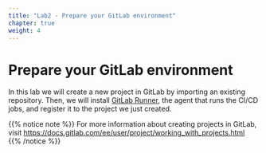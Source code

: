 ```yaml
---
title: "Lab2 - Prepare your GitLab environment"
chapter: true
weight: 4
---
```


# Prepare your GitLab environment

In this lab we will create a new project in GitLab by importing an existing repository. Then, we will install [GitLab Runner](https://docs.gitlab.com/runner/), the agent that runs the CI/CD jobs, and register it to the project we just created.





{{% notice note %}}
 For more information about creating projects in GitLab, visit https://docs.gitlab.com/ee/user/project/working_with_projects.html
{{% /notice  %}}
